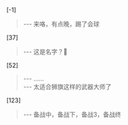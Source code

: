 
[-1] 
>--- 来咯，有点晚，踢了会球<br>

[37] 
>--- 这是名字？🤔<br>

[52] 
>--- ……<br>
>--- 太适合狮旗这样的武器大师了<br>

[123] 
>--- 备战中，备战下，备战3，备战终<br>
